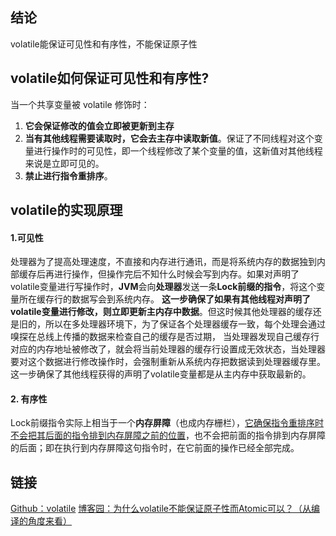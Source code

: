 ## 结论
volatile能保证可见性和有序性，不能保证原子性

## volatile如何保证可见性和有序性?

当一个共享变量被 volatile 修饰时：
1. **它会保证修改的值会立即被更新到主存**
2. **当有其他线程需要读取时，它会去主存中读取新值**。保证了不同线程对这个变量进行操作时的可见性，即一个线程修改了某个变量的值，这新值对其他线程来说是立即可见的。
3. **禁止进行指令重排序**。


## volatile的实现原理
#### 1.可见性
处理器为了提高处理速度，不直接和内存进行通讯，而是将系统内存的数据独到内部缓存后再进行操作，但操作完后不知什么时候会写到内存。如果对声明了volatile变量进行写操作时，**JVM**会向**处理器**发送一条**Lock前缀的指令**，将这个变量所在缓存行的数据写会到系统内存。 **这一步确保了如果有其他线程对声明了volatile变量进行修改，则立即更新主内存中数据**。但这时候其他处理器的缓存还是旧的，所以在多处理器环境下，为了保证各个处理器缓存一致，每个处理会通过嗅探在总线上传播的数据来检查自己的缓存是否过期， 当处理器发现自己缓存行对应的内存地址被修改了，就会将当前处理器的缓存行设置成无效状态，当处理器要对这个数据进行修改操作时，会强制重新从系统内存把数据读到处理器缓存里。 这一步确保了其他线程获得的声明了volatile变量都是从主内存中获取最新的。
#### 2. 有序性
Lock前缀指令实际上相当于一个**内存屏障**（也成内存栅栏），<u>它确保指令重排序时不会把其后面的指令排到内存屏障之前的位置</u>，也不会把前面的指令排到内存屏障的后面；即在执行到内存屏障这句指令时，在它前面的操作已经全部完成。

## 链接

[Github：volatile](https://github.com/LRH1993/android_interview/blob/master/java/concurrence/volatile.md)
[博客园：为什么volatile不能保证原子性而Atomic可以？（从编译的角度来看）](https://www.cnblogs.com/mainz/p/3556430.html)